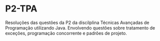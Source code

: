 # P2-TPA
Resoluções das questões da P2 da discilplina Técnicas Avançadas de Programação utilizando Java.
Envolvendo questões sobre tratamento de exceções, programação concorrente e padrões de projeto.
